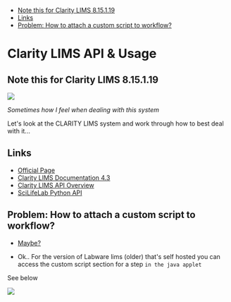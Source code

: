 <!-- vscode-markdown-toc -->
* [Note this for Clarity LIMS 8.15.1.19](#NotethisforClarityLIMS8.15.1.19)
* [Links](#Links)
* [Problem: How to attach a custom script to workflow?](#Problem:Howtoattachacustomscripttoworkflow)

<!-- vscode-markdown-toc-config
	numbering=false
	autoSave=true
	/vscode-markdown-toc-config -->
<!-- /vscode-markdown-toc -->

# Clarity LIMS API & Usage

## <a name='NotethisforClarityLIMS8.15.1.19'></a>Note this for Clarity LIMS 8.15.1.19

<img src="https://susanslitterbox.files.wordpress.com/2014/09/confused-man1.jpg"/>

*Sometimes how I feel when dealing with this system*

Let's look at the CLARITY LIMS system and work through how to best deal with it...

## <a name='Links'></a>Links
- [Official Page](https://www.illumina.com/products/by-type/informatics-products/basespace-clarity-lims.html)
- [Clarity LIMS Documentation 4.3](https://genologics.zendesk.com/hc/en-us/categories/360001562711-LIMS-Documentation-v4-3)
- [Clarity LIMS API Overview](https://genologics.zendesk.com/hc/en-us/categories/201688543-Clarity-LIMS-API-Overview)
- [SciLifeLab Python API](https://github.com/SciLifeLab/genologics)


## <a name='Problem:Howtoattachacustomscripttoworkflow'></a>Problem: How to attach a custom script to workflow? 
- [Maybe?](https://support.illumina.com/help/BaseSpace_ClarityLIMS_OLH_115205/Content/Source/ClarityLIMS/API/AssignmentofSampleNextStepsBasedonaUDF.htm)


- Ok.. For the version of Labware lims (older) that's self hosted you can access the custom script section for a step `in the java applet`

See below

<img src="https://imgur.com/RugxM31.png"/>
